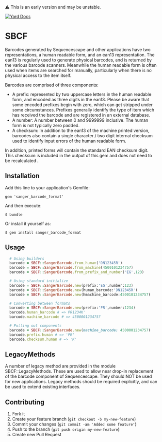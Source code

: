 :warning: This is an early version and may be unstable.

[![Yard Docs](http://img.shields.io/badge/yard-docs-blue.svg)](https://www.rubydoc.info/github/sanger/sanger_barcode_format)

# SBCF

Barcodes generated by Sequencescape and other applications have two
representations, a human readable form, and an ean13 representation. The ean13
is regularly used to generate physical barcodes, and is returned by the various
barcode scanners. Meanwhile the human readable form is often used when items
are searched for manually, particularly when there is no physical access to the
item itself.

Barcodes are comprised of three components:
  - A prefix: represented by two uppercase letters in the human readable form,
  and encoded as three digits in the ean13. Please be aware that some encoded
  prefixes begin with zero, which can get stripped under some circumstances.
  Prefixes generally identify the type of item which has received the barcode
  and are registered in an external database.
  - A number: A number between 0 and 9999999 inclusive. The human form is not
  typically zero padded.
  - A checksum: In addition to the ean13 of the machine printed version,
  barcodes also contain a single character / two digit internal checksum used to
  identify input errors of the human readable form.

In addition, printed forms will contain the standard EAN checksum digit. This
checksum is included in the output of this gem and does not need to be
recalculated .

## Installation

Add this line to your application's Gemfile:

    gem 'sanger_barcode_format'

And then execute:

    $ bundle

Or install it yourself as:

    $ gem install sanger_barcode_format

## Usage
```ruby
  # Using builders
  barcode = SBCF::SangerBarcode.from_human('DN12345R')
  barcode = SBCF::SangerBarcode.from_machine(4500101234757)
  barcode = SBCF::SangerBarcode.from_prefix_and_number('EG',123)

  # Using standard initialize
  barcode = SBCF::SangerBarcode.new(prefix:'EG',number:123)
  barcode = SBCF::SangerBarcode.new(human_barcode:'DN12345R')
  barcode = SBCF::SangerBarcode.new(hmachine_barcode:4500101234757)

  # Converting between formats
  barcode = SBCF::SangerBarcode.new(prefix:'PR',number:1234)
  barcode.human_barcode # => PR1234K'
  barcode.machine_barcode # => 4500001234757

  # Pulling out components
  barcode = SBCF::SangerBarcode.new(machine_barcode: 4500001234757)
  barcode.prefix.human # => 'PR'
  barcode.checksum.human # => 'K'
```

## LegacyMethods
A number of legacy method are provided in the module
SBCF::LegacyMethods. These are used to allow near drop-in
replacement of the barcode component of Sequencescape. They should NOT be used
for new applications. Legacy methods should be required explicitly, and can
be used to extend existing interfaces.

## Contributing

1. Fork it
2. Create your feature branch (`git checkout -b my-new-feature`)
3. Commit your changes (`git commit -am 'Added some feature'`)
4. Push to the branch (`git push origin my-new-feature`)
5. Create new Pull Request
